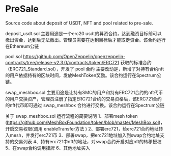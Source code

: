 # PreSale
Source code about deposit of USDT, NFT and pool related to pre-sale.

deposit_usdt.sol
主要用途是一个erc20 usdt的募资合约，达到融资目标前可以撤出资金，达到后无法撤出。管理员需要在达到目标后才能取走资金。该合约运行在Ethereum公链


pool.sol
https://github.com/OpenZeppelin/openzeppelin-contracts/tree/release-v2.3.0/contracts/token/ERC721 获取的标准合约（ERC721_Standard.sol），开发了 pool 合约
主要改动是，新增了对持有合约nft的用户依据持有的区块时间，发放MeshToken奖励。该合约运行在Spectrum公链。


swap_meshbox.sol
主要用途是让持有SMC的用户和持有ERC721合约的nft代币的用户交换资产，管理员注册了指定ERC721合约的交易资格后，该ERC721合约的nft代币即可通过 swap_meshbox 合约进行交换。该合约运行在Spectrum公链



关于 swap_meshbox.sol 运行流程的简要说明
1、部署mesh token (https://github.com/MeshBoxFoundation/token/blob/master/MeshBox.sol)，开启交易权限(调用 enableTransfer方法 )
2、部署erc721，给erc721合约地址转入mesh，并发行erc721币
3、部署swap，把erc721地址加入到swap合约地址支持的交易列表
4、持有erc721中nft的地址，对swap合约开启对应nft的转移授权
5、在swap合约调用挂牌
6、其他地址买入

